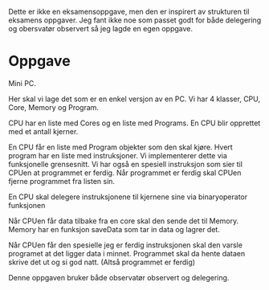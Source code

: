 Dette er ikke en eksamensoppgave, men den er inspirert av strukturen til eksamens oppgaver. Jeg fant ikke noe som passet godt for både delegering og obersvatør observert så jeg lagde en egen oppgave.

# Oppgave

Mini PC. 

Her skal vi lage det som er en enkel versjon av en PC. Vi har 4 klasser, CPU, Core, Memory og Program. 

CPU har en liste med Cores og en liste med Programs. En CPU blir opprettet med et antall kjerner. 

En CPU får en liste med Program objekter som den skal kjøre. Hvert program har en liste med instruksjoner. Vi implementerer dette via funksjonelle grensesnitt. Vi har også en spesiell instruksjon som sier til CPUen at programmet er ferdig. Når programmet er ferdig skal CPUen fjerne programmet fra listen sin.

En CPU skal delegere instruksjonene til kjernene sine via binaryoperator funksjonen

Når CPUen får data tilbake fra en core skal den sende det til Memory. Memory har en funksjon saveData som tar in data og lagrer det.

Når CPUen får den spesielle jeg er ferdig instruksjonen skal den varsle programet at det ligger data i minnet. Programmet skal da hente dataen skrive det ut og si god natt. (Altså programmet er ferdig)


Denne oppgaven bruker både observatør observert og delegering.



